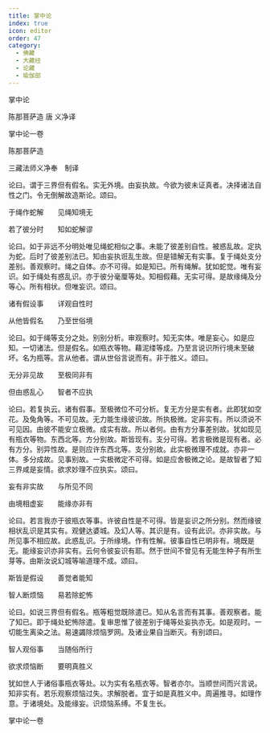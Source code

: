 ```yaml
---
title: 掌中论
index: true
icon: editor
order: 47
category:
  - 佛藏
  - 大藏经
  - 论藏
  - 瑜伽部
---
```


  掌中论  

陈那菩萨造  唐 义净译  

掌中论一卷  

陈那菩萨造  

三藏法师义净奉　制译  

论曰。谓于三界但有假名。实无外境。由妄执故。今欲为彼未证真者。决择诸法自性之门。令无倒解故造斯论。颂曰。  

于绳作蛇解　　见绳知境无  

若了彼分时　　知如蛇解谬  

论曰。如于非远不分明处唯见绳蛇相似之事。未能了彼差别自性。被惑乱故。定执为蛇。后时了彼差别法已。知由妄执诳乱生故。但是错解无有实事。复于绳处支分差别。善观察时。绳之自体。亦不可得。如是知已。所有绳解。犹如蛇觉。唯有妄识。如于绳处有惑乱识。亦于彼分毫厘等处。知相假藉。无实可得。是故缘绳及分等心。所有相状。但唯妄识。颂曰。  

诸有假设事　　详观自性时  

从他皆假名　　乃至世俗境  

论曰。如于绳等支分之处。别别分析。审观察时。知无实体。唯是妄心。如是应知。一切诸法。但是假名。如瓶衣等物。藉泥缕等成。乃至言说识所行境未至破坏。名为瓶等。言从他者。谓从世俗言说而有。非于胜义。颂曰。  

无分非见故　　至极同非有  

但由惑乱心　　智者不应执  

论曰。若复执云。诸有假事。至极微位不可分析。复无方分是实有者。此即犹如空花。及兔角等。不可见故。无力能生缘彼识故。所执极微。定非实有。所以须说不可见因。由彼不能安立极微。成实有故。所以者何。由有方分事差别故。犹如现见有瓶衣等物。东西北等。方分别故。斯皆现有。支分可得。若言极微是现有者。必有方分。别异性故。是则应许东西北等。支分别故。此实极微理不成就。亦非一体。多分成故。见事别故。一实极微定不可得。如是应舍极微之论。是故智者了知三界咸是妄情。欲求妙理不应执实。颂曰。  

妄有非实故　　与所见不同  

由境相虚妄　　能缘亦非有  

论曰。若言我亦于彼瓶衣等事。许彼自性是不可得。皆是妄识之所分别。然而缘彼相状乱识是其实有。观健达婆城。及幻人等。其识是有。设有此识。亦非实故。与所见事不相应故。此惑乱识。于所缘境。作有性解。彼事自性已明非有。境既是无。能缘妄识亦非实有。云何令彼妄识有耶。然于世间不曾见有无能生种子有所生芽等。由斯汝说幻城等喻道理不成。颂曰。  

斯皆是假设　　善觉者能知  

智人断烦恼　　易若除蛇怖  

论曰。如说三界但有假名。瓶等粗觉既除遣已。知从名言而有其事。善观察者。能了知已。即于绳处蛇怖除遣。复审思惟了彼差别于绳等处妄执亦无。如是观时。一切能生离染之法。易速蠲除烦恼罗网。及诸业果自当断灭。有别颂曰。  

智人观俗事　　当随俗所行  

欲求烦恼断　　要明真胜义  

犹如世人于诸俗事瓶衣等处。以为实有名瓶衣等。智者亦尔。当顺世间而兴言说。知非实有。若乐观察烦恼过失。求解脱者。宜于如是真胜义中。周遍推寻。如理作意。于诸境处。及能缘妄。识烦恼系缚。不复生长。  

掌中论一卷  
